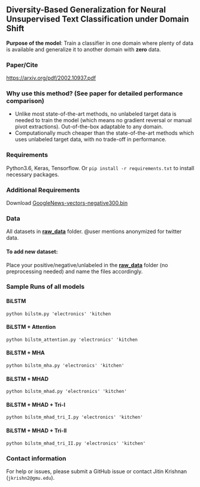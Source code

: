 ## Diversity-Based Generalization for Neural Unsupervised Text Classification under Domain Shift

**Purpose of the model**: Train a classifier in one domain where plenty of data is available and generalize it to another domain with **zero** data.

### Paper/Cite
https://arxiv.org/pdf/2002.10937.pdf

### Why use this method? (See paper for detailed performance comparison)
- Unlike most state-of-the-art methods, no unlabeled target data is needed to train the model (which means no gradient reversal or manual pivot extractions). Out-of-the-box adaptable to any domain. 
- Computationally much cheaper than the state-of-the-art methods which uses unlabeled target data, with no trade-off in performance.

### Requirements
Python3.6, Keras, Tensorflow.
Or ```pip install -r requirements.txt``` to install necessary packages.

### Additional Requirements
Download [GoogleNews-vectors-negative300.bin](https://code.google.com/archive/p/word2vec/)

### Data
All datasets in **[raw_data](https://github.com/jitinkrishnan/Diversity-Based-Generalization/tree/master/raw_data)** folder. @user mentions anonymized for twitter data.

#### To add new dataset:
Place your positive/negative/unlabeled in the **[raw_data](https://github.com/jitinkrishnan/Diversity-Based-Generalization/tree/master/raw_data)** folder (no preprocessing needed) and name the files accordingly.

### Sample Runs of all models
#### BiLSTM
```python bilstm.py 'electronics' 'kitchen```

#### BiLSTM + Attention
```python bilstm_attention.py 'electronics' 'kitchen```

#### BiLSTM + MHA
```python bilstm_mha.py 'electronics' 'kitchen'```

#### BiLSTM + MHAD
```python bilstm_mhad.py 'electronics' 'kitchen'```

#### BiLSTM + MHAD + Tri-I
```python bilstm_mhad_tri_I.py 'electronics' 'kitchen'```

#### BiLSTM + MHAD + Tri-II
```python bilstm_mhad_tri_II.py 'electronics' 'kitchen'```

### Contact information
For help or issues, please submit a GitHub issue or contact Jitin Krishnan (`jkrishn2@gmu.edu`).
